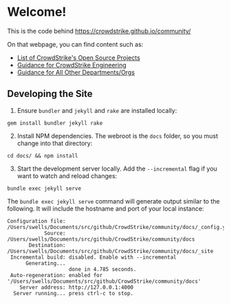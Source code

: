 # Welcome!
This is the code behind https://crowdstrike.github.io/community/

On that webpage, you can find content such as:
- [List of CrowdStrike's Open Source Projects](https://crowdstrike.github.io/community/)
- [Guidance for CrowdStrike Engineering](https://crowdstrike.github.io/community/open-source-policy/#engineering)
- [Guidance for All Other Departments/Orgs](https://crowdstrike.github.io/community/open-source-policy/#everyone-else)



## Developing the Site

1. Ensure ``bundler`` and `jekyll` and ``rake`` are installed locally:
```shell
gem install bundler jekyll rake
```
2. Install NPM dependencies. The webroot is the `docs` folder, so you must change into that directory:
```shell
cd docs/ && npm install
```

3. Start the development server locally. Add the `--incremental` flag if you want to watch and reload changes:
```shell
bundle exec jekyll serve
```

The ``bundle exec jekyll serve`` command will generate output similar to the following. It will include the hostname and port of your local instance:
```shell
Configuration file: /Users/swells/Documents/src/github/CrowdStrike/community/docs/_config.yml
            Source: /Users/swells/Documents/src/github/CrowdStrike/community/docs
       Destination: /Users/swells/Documents/src/github/CrowdStrike/community/docs/_site
 Incremental build: disabled. Enable with --incremental
      Generating... 
                    done in 4.785 seconds.
 Auto-regeneration: enabled for '/Users/swells/Documents/src/github/CrowdStrike/community/docs'
    Server address: http://127.0.0.1:4000
  Server running... press ctrl-c to stop.
```
